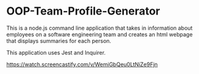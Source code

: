 # OOP-Team-Profile-Generator

This is a node.js command line application that takes in information about employees on a software engineering team and creates an html webpage that displays summaries for each person.

This application uses Jest and Inquirer.

https://watch.screencastify.com/v/WemiGbQeu0LtNiZe9Fjn
